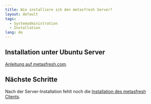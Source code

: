 ```yaml
---
title: Wie installiere ich den metasfresh Server?
layout: default
tags:
  - Systemadministration
  - Installation
lang: de
---
```


## Installation unter Ubuntu Server
<a href="http://metasfresh.com/dokumentation/installation-metas-fresh-unter-ubuntu-mittels-installationspaket/" title="Server-Installation unter Ubuntu" target="_blank">Anleitung auf metasfresh.com</a>.

## Nächste Schritte
Nach der Server-Installation fehlt noch die [Installation des metasfresh Clients](Wie_installiere_ich_den_metasfresh_client).

